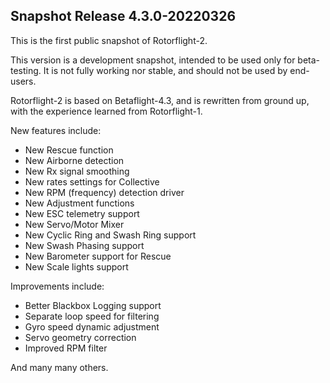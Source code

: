 ## Snapshot Release 4.3.0-20220326

This is the first public snapshot of Rotorflight-2.

This version is a development snapshot, intended to be used only for beta-testing.
It is not fully working nor stable, and should not be used by end-users.

Rotorflight-2 is based on Betaflight-4.3, and is rewritten from ground up,
with the experience learned from Rotorflight-1.

New features include:

- New Rescue function
- New Airborne detection
- New Rx signal smoothing
- New rates settings for Collective
- New RPM (frequency) detection driver
- New Adjustment functions
- New ESC telemetry support
- New Servo/Motor Mixer
- New Cyclic Ring and Swash Ring support
- New Swash Phasing support
- New Barometer support for Rescue
- New Scale lights support

Improvements include:

- Better Blackbox Logging support
- Separate loop speed for filtering
- Gyro speed dynamic adjustment
- Servo geometry correction
- Improved RPM filter

And many many others.
